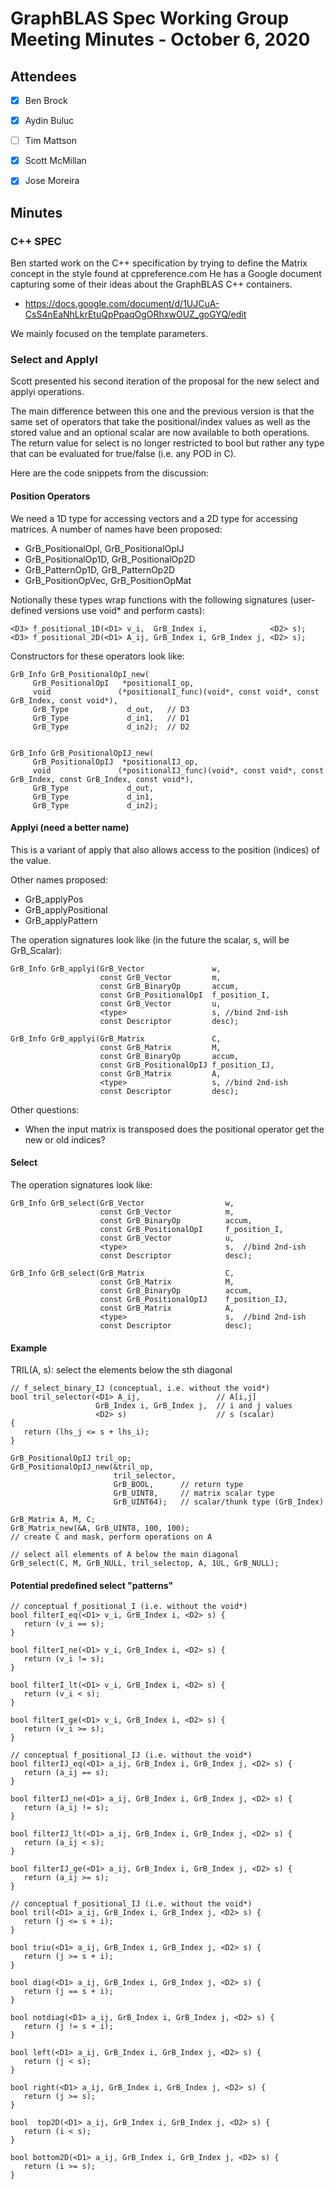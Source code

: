 # GraphBLAS Spec Working Group Meeting Minutes - October 6, 2020

## Attendees
- [X] Ben Brock
- [X] Aydin Buluc
- [ ] Tim Mattson
- [X] Scott McMillan
- [X] Jose Moreira



## Minutes

### C++ SPEC

Ben started work on the C++ specification by trying to define the Matrix concept in the style
found at cppreference.com   He has a Google document capturing some of 
their ideas about the GraphBLAS C++ containers.

   - https://docs.google.com/document/d/1UJCuA-CsS4nEaNhLkrEtuQpPpaqOgORhxwOUZ_goGYQ/edit

We mainly focused on the template parameters.

### Select and ApplyI

Scott presented his second iteration of the proposal for the new select and applyi operations.

The main difference between this one and the previous version is that the same set of operators
that take the positional/index values as well as the stored value and an optional scalar are now
available to both operations.  The return value for select is no longer restricted to bool but
rather any type that can be evaluated for true/false (i.e. any POD in C).

Here are the code snippets from the discussion:

#### Position Operators

We need a 1D type for accessing vectors and a 2D type for accessing matrices.  A number of names 
have been proposed:

- GrB_PositionalOpI, GrB_PositionalOpIJ
- GrB_PositionalOp1D, GrB_PositionalOp2D
- GrB_PatternOp1D, GrB_PatternOp2D
- GrB_PositionOpVec, GrB_PositionOpMat

Notionally these types wrap functions with the following signatures (user-defined versions use
void* and perform casts):

```
<D3> f_positional_1D(<D1> v_i,  GrB_Index i,              <D2> s);
<D3> f_positional_2D(<D1> A_ij, GrB_Index i, GrB_Index j, <D2> s);
```

Constructors for these operators look like:

```
GrB_Info GrB_PositionalOpI_new(
     GrB_PositionalOpI   *positionalI_op, 
     void               (*positionalI_func)(void*, const void*, const GrB_Index, const void*),
     GrB_Type             d_out,   // D3
     GrB_Type             d_in1,   // D1
     GrB_Type             d_in2);  // D2


GrB_Info GrB_PositionalOpIJ_new(
     GrB_PositionalOpIJ  *positionalIJ_op, 
     void               (*positionalIJ_func)(void*, const void*, const GrB_Index, const GrB_Index, const void*),
     GrB_Type             d_out, 
     GrB_Type             d_in1,
     GrB_Type             d_in2);
```

#### Applyi (need a better name)

This is a variant of apply that also allows access to the position (indices) of the value.

Other names proposed:
- GrB_applyPos
- GrB_applyPositional
- GrB_applyPattern

The operation signatures look like (in the future the scalar, s, will be GrB_Scalar):

```
GrB_Info GrB_applyi(GrB_Vector               w, 
                    const GrB_Vector         m,
                    const GrB_BinaryOp       accum,
                    const GrB_PositionalOpI  f_position_I,
                    const GrB_Vector         u,
                    <type>                   s, //bind 2nd-ish
                    const Descriptor         desc);

GrB_Info GrB_applyi(GrB_Matrix               C, 
                    const GrB_Matrix         M,
                    const GrB_BinaryOp       accum,
                    const GrB_PositionalOpIJ f_position_IJ,
                    const GrB_Matrix         A,
                    <type>                   s, //bind 2nd-ish
                    const Descriptor         desc);
```

Other questions:
- When the input matrix is transposed does the positional operator get the new or old indices?

#### Select

The operation signatures look like:

```
GrB_Info GrB_select(GrB_Vector                  w, 
                    const GrB_Vector            m,
                    const GrB_BinaryOp          accum,
                    const GrB_PositionalOpI     f_position_I,
                    const GrB_Vector            u,
                    <type>                      s,  //bind 2nd-ish
                    const Descriptor            desc);

GrB_Info GrB_select(GrB_Matrix                  C, 
                    const GrB_Matrix            M,
                    const GrB_BinaryOp          accum,
                    const GrB_PositionalOpIJ    f_position_IJ,
                    const GrB_Matrix            A,
                    <type>                      s,  //bind 2nd-ish
                    const Descriptor            desc);
```

#### Example

TRIL(A, s): select the elements below the sth diagonal

```
// f_select_binary_IJ (conceptual, i.e. without the void*)
bool tril_selector(<D1> A_ij,                 // A[i,j]
                   GrB_Index i, GrB_Index j,  // i and j values
                   <D2> s)                    // s (scalar)
{
   return (lhs_j <= s + lhs_i);
}

GrB_PositionalOpIJ tril_op;
GrB_PositionalOpIJ_new(&tril_op,
                       tril_selector,
                       GrB_BOOL,      // return type
                       GrB_UINT8,     // matrix scalar type
                       GrB_UINT64);   // scalar/thunk type (GrB_Index)

GrB_Matrix A, M, C;
GrB_Matrix_new(&A, GrB_UINT8, 100, 100);
// create C and mask, perform operations on A

// select all elements of A below the main diagonal
GrB_select(C, M, GrB_NULL, tril_selectop, A, 1UL, GrB_NULL);
```

#### Potential predefined select "patterns"

```
// conceptual f_positional_I (i.e. without the void*)
bool filterI_eq(<D1> v_i, GrB_Index i, <D2> s) {
   return (v_i == s);
}

bool filterI_ne(<D1> v_i, GrB_Index i, <D2> s) {
   return (v_i != s);
}

bool filterI_lt(<D1> v_i, GrB_Index i, <D2> s) {
   return (v_i < s);
}

bool filterI_ge(<D1> v_i, GrB_Index i, <D2> s) {
   return (v_i >= s);
}

// conceptual f_positional_IJ (i.e. without the void*)
bool filterIJ_eq(<D1> a_ij, GrB_Index i, GrB_Index j, <D2> s) {
   return (a_ij == s);
}

bool filterIJ_ne(<D1> a_ij, GrB_Index i, GrB_Index j, <D2> s) {
   return (a_ij != s);
}

bool filterIJ_lt(<D1> a_ij, GrB_Index i, GrB_Index j, <D2> s) {
   return (a_ij < s);
}

bool filterIJ_ge(<D1> a_ij, GrB_Index i, GrB_Index j, <D2> s) {
   return (a_ij >= s);
}

// conceptual f_positional_IJ (i.e. without the void*)
bool tril(<D1> a_ij, GrB_Index i, GrB_Index j, <D2> s) {
   return (j <= s + i);
}

bool triu(<D1> a_ij, GrB_Index i, GrB_Index j, <D2> s) {
   return (j >= s + i);
}

bool diag(<D1> a_ij, GrB_Index i, GrB_Index j, <D2> s) {
   return (j == s + i);
}

bool notdiag(<D1> a_ij, GrB_Index i, GrB_Index j, <D2> s) {
   return (j != s + i);
}

bool left(<D1> a_ij, GrB_Index i, GrB_Index j, <D2> s) {
   return (j < s);
}

bool right(<D1> a_ij, GrB_Index i, GrB_Index j, <D2> s) {
   return (j >= s);
}

bool  top2D(<D1> a_ij, GrB_Index i, GrB_Index j, <D2> s) {
   return (i < s);
}

bool bottom2D(<D1> a_ij, GrB_Index i, GrB_Index j, <D2> s) {
   return (i >= s);
}
```

